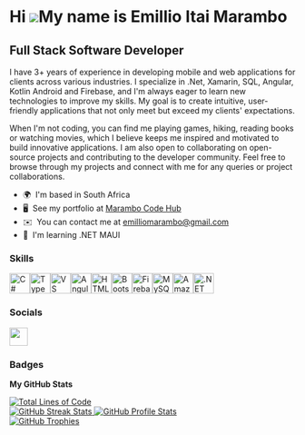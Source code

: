 Hi ![](https://user-images.githubusercontent.com/18350557/176309783-0785949b-9127-417c-8b55-ab5a4333674e.gif)My name is Emillio Itai Marambo
============================================================================================================================================

Full Stack Software Developer
-----------------------------

I have 3+ years of experience in developing mobile and web applications for clients across various industries. I specialize in .Net, Xamarin, SQL, Angular, Kotlin Android and Firebase, and I'm always eager to learn new technologies to improve my skills. My goal is to create intuitive, user-friendly applications that not only meet but exceed my clients' expectations. 

When I'm not coding, you can find me playing games, hiking, reading books or watching movies, which I believe keeps me inspired and motivated to build innovative applications. I am also open to collaborating on open-source projects and contributing to the developer community. Feel free to browse through my projects and connect with me for any queries or project collaborations.

* 🌍  I'm based in South Africa
* 🖥️  See my portfolio at [Marambo Code Hub](http://www.marambocodehub.co.za/home)
* ✉️  You can contact me at [emilliomarambo@gmail.com](mailto:emilliomarambo@gmail.com)
* 🧠  I'm learning .NET MAUI

### Skills


<p align="left">
<a href="https://docs.microsoft.com/en-us/dotnet/csharp/" target="_blank" rel="noreferrer"><img src="https://raw.githubusercontent.com/danielcranney/readme-generator/main/public/icons/skills/csharp-colored.svg" width="36" height="36" alt="C#" /></a><a href="https://www.typescriptlang.org/" target="_blank" rel="noreferrer"><img src="https://raw.githubusercontent.com/danielcranney/readme-generator/main/public/icons/skills/typescript-colored.svg" width="36" height="36" alt="TypeScript" /></a><a href="https://code.visualstudio.com/" target="_blank" rel="noreferrer"><img src="https://raw.githubusercontent.com/danielcranney/readme-generator/main/public/icons/skills/visualstudiocode.svg" width="36" height="36" alt="VS Code" /></a><a href="https://angular.io/" target="_blank" rel="noreferrer"><img src="https://raw.githubusercontent.com/danielcranney/readme-generator/main/public/icons/skills/angularjs-colored.svg" width="36" height="36" alt="Angular" /></a><a href="https://developer.mozilla.org/en-US/docs/Glossary/HTML5" target="_blank" rel="noreferrer"><img src="https://raw.githubusercontent.com/danielcranney/readme-generator/main/public/icons/skills/html5-colored.svg" width="36" height="36" alt="HTML5" /></a><a href="https://getbootstrap.com/" target="_blank" rel="noreferrer"><img src="https://raw.githubusercontent.com/danielcranney/readme-generator/main/public/icons/skills/bootstrap-colored.svg" width="36" height="36" alt="Bootstrap" /></a><a href="https://firebase.google.com/" target="_blank" rel="noreferrer"><img src="https://raw.githubusercontent.com/danielcranney/readme-generator/main/public/icons/skills/firebase-colored.svg" width="36" height="36" alt="Firebase" /></a><a href="https://www.mysql.com/" target="_blank" rel="noreferrer"><img src="https://raw.githubusercontent.com/danielcranney/readme-generator/main/public/icons/skills/mysql-colored.svg" width="36" height="36" alt="MySQL" /></a><a href="https://aws.amazon.com" target="_blank" rel="noreferrer"><img src="https://raw.githubusercontent.com/danielcranney/readme-generator/main/public/icons/skills/aws-colored.svg" width="36" height="36" alt="Amazon Web Services" /></a><a href="https://dotnet.microsoft.com/en-us/" target="_blank" rel="noreferrer"><img src="https://raw.githubusercontent.com/danielcranney/readme-generator/main/public/icons/skills/dot-net-colored.svg" width="36" height="36" alt=".NET" /></a>
</p>


### Socials

<p align="left"> <a href="https://www.github.com/Emilliato" target="_blank" rel="noreferrer"> <picture> <source media="(prefers-color-scheme: dark)" srcset="https://raw.githubusercontent.com/danielcranney/readme-generator/main/public/icons/socials/github-dark.svg" /> <source media="(prefers-color-scheme: light)" srcset="https://raw.githubusercontent.com/danielcranney/readme-generator/main/public/icons/socials/github.svg" /> <img src="https://raw.githubusercontent.com/danielcranney/readme-generator/main/public/icons/socials/github.svg" width="32" height="32" /> </picture> </a></p>

### Badges

<b>My GitHub Stats</b>

<a href="http://www.github.com/Emilliato">
  <img src="https://img.shields.io/badge/Total%20Lines%20of%20Code-1M-blue?style=for-the-badge" alt="Total Lines of Code" />
</a>
<br>

<a href="http://www.github.com/Emilliato">
  <img src="https://github-readme-streak-stats.herokuapp.com/?user=Emilliato&theme=tokyonight&hide_border=true&stroke=ffffff&ring=0891b2&fire=0891b2&currStreakNum=ffffff&currStreakLabel=0891b2&sideNums=ffffff&sideLabels=ffffff&dates=ffffff" alt="GitHub Streak Stats" />
</a>
<a href="http://www.github.com/Emilliato">
  <img src="https://github-readme-stats.vercel.app/api?username=Emilliato&show_icons=true&theme=tokyonight&hide_border=true&icon_color=0891b2&title_color=ffffff&text_color=ffffff" alt="GitHub Profile Stats" />
</a>
<br>
<a href="http://www.github.com/Emilliato">
  <img src="https://github-profile-trophy.vercel.app/?username=Emilliato&theme=tokyonight&no-frame=true&margin-w=5&column=6" alt="GitHub Trophies" />
</a>




